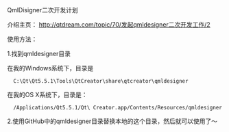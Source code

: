 QmlDisigner二次开发计划

介绍主页：
http://qtdream.com/topic/70/发起qmldesigner二次开发工作/2

使用方法：

1.找到qmldesigner目录

  在我的Windows系统下，目录是
  
      C:\Qt\Qt5.5.1\Tools\QtCreator\share\qtcreator\qmldesigner
      
  在我的OS X系统下，目录是：
  
      /Applications/Qt5.5.1/Qt\ Creator.app/Contents/Resources/qmldesigner 
      

2.使用GitHub中的qmldesigner目录替换本地的这个目录，然后就可以使用了～
